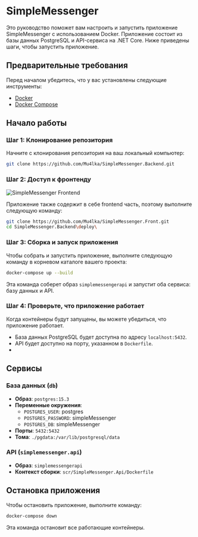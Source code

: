 # SimpleMessenger

Это руководство поможет вам настроить и запустить приложение SimpleMessenger с использованием Docker. Приложение состоит из базы данных PostgreSQL и API-сервиса на .NET Core. Ниже приведены шаги, чтобы запустить приложение.

## Предварительные требования

Перед началом убедитесь, что у вас установлены следующие инструменты:

- [Docker](https://www.docker.com/)
- [Docker Compose](https://docs.docker.com/compose/)

## Начало работы

### Шаг 1: Клонирование репозитория

Начните с клонирования репозитория на ваш локальный компьютер:

```bash
git clone https://github.com/Mu4lka/SimpleMessenger.Backend.git
```

### Шаг 2: Доступ к фронтенду
![SimpleMessenger Frontend](https://github.com/Mu4lka/SimpleMessanger.Front/blob/main/simpleMessangerFront.png)

Приложение также содержит в себе frontend часть, поэтому выполните следующую команду:

```bash
git clone https://github.com/Mu4lka/SimpleMessenger.Front.git
cd SimpleMessenger.Backend\deploy\
```

### Шаг 3: Сборка и запуск приложения

Чтобы собрать и запустить приложение, выполните следующую команду в корневом каталоге вашего проекта:

```bash
docker-compose up --build
```

Эта команда соберет образ `simplemessengerapi` и запустит оба сервиса: базу данных и API.

### Шаг 4: Проверьте, что приложение работает

Когда контейнеры будут запущены, вы можете убедиться, что приложение работает.

- База данных PostgreSQL будет доступна по адресу `localhost:5432`.
- API будет доступно на порту, указанном в `Dockerfile`.
- 
## Сервисы

### База данных (`db`)

- **Образ**: `postgres:15.3`
- **Переменные окружения**:
  - `POSTGRES_USER`: postgres
  - `POSTGRES_PASSWORD`: simpleMessenger
  - `POSTGRES_DB`: simpleMessenger
- **Порты**: `5432:5432`
- **Тома**: `./pgdata:/var/lib/postgresql/data`

### API (`simplemessenger.api`)

- **Образ**: `simplemessengerapi`
- **Контекст сборки**: `scr/SimpleMessenger.Api/Dockerfile`

## Остановка приложения

Чтобы остановить приложение, выполните команду:

```bash
docker-compose down
```

Эта команда остановит все работающие контейнеры.
